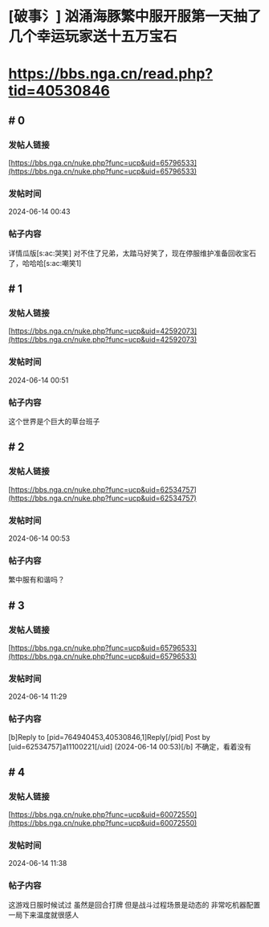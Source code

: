 # [破事氵] 汹涌海豚繁中服开服第一天抽了几个幸运玩家送十五万宝石
# https://bbs.nga.cn/read.php?tid=40530846

## \# 0
### 发帖人链接
[https://bbs.nga.cn/nuke.php?func=ucp&uid=65796533](https://bbs.nga.cn/nuke.php?func=ucp&uid=65796533)
### 发帖时间
2024-06-14 00:43
### 帖子内容
详情瓜版[s:ac:哭笑]
对不住了兄弟，太踏马好笑了，现在停服维护准备回收宝石了，哈哈哈[s:ac:嘲笑1]
## \# 1
### 发帖人链接
[https://bbs.nga.cn/nuke.php?func=ucp&uid=42592073](https://bbs.nga.cn/nuke.php?func=ucp&uid=42592073)
### 发帖时间
2024-06-14 00:51
### 帖子内容
这个世界是个巨大的草台班子
## \# 2
### 发帖人链接
[https://bbs.nga.cn/nuke.php?func=ucp&uid=62534757](https://bbs.nga.cn/nuke.php?func=ucp&uid=62534757)
### 发帖时间
2024-06-14 00:53
### 帖子内容
繁中服有和谐吗？
## \# 3
### 发帖人链接
[https://bbs.nga.cn/nuke.php?func=ucp&uid=65796533](https://bbs.nga.cn/nuke.php?func=ucp&uid=65796533)
### 发帖时间
2024-06-14 11:29
### 帖子内容
[b]Reply to [pid=764940453,40530846,1]Reply[/pid] Post by [uid=62534757]a11100221[/uid] (2024-06-14 00:53)[/b]
不确定，看着没有
## \# 4
### 发帖人链接
[https://bbs.nga.cn/nuke.php?func=ucp&uid=60072550](https://bbs.nga.cn/nuke.php?func=ucp&uid=60072550)
### 发帖时间
2024-06-14 11:38
### 帖子内容
这游戏日服时候试过  虽然是回合打牌 但是战斗过程场景是动态的  非常吃机器配置  一局下来温度就很感人
